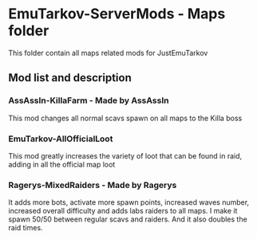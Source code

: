 # EmuTarkov-ServerMods - Maps folder
This folder contain all maps related mods for JustEmuTarkov

## Mod list and description

### AssAssIn-KillaFarm - Made by AssAssIn
This mod changes all normal scavs spawn on all maps to the Killa boss

### EmuTarkov-AllOfficialLoot
This mod greatly increases the variety of loot that can be found in raid, adding in all the official map loot

### Ragerys-MixedRaiders - Made by Ragerys
It adds more bots, activate more spawn points, increased waves number, increased overall difficulty and adds labs raiders to all maps. I make it spawn 50/50 between regular scavs and raiders. And it also doubles the raid times.

